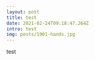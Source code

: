 ```yaml
---
layout: post
title: test
date: 2021-02-24T09:18:47.264Z
intro: test
img: posts/1901-hands.jpg
---
```

test
